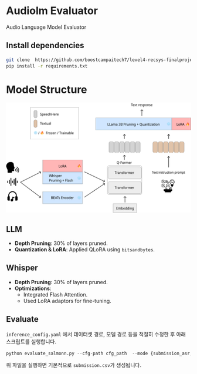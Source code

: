 # Audiolm Evaluator
Audio Language Model Evaluator

## Install dependencies
```bash
git clone  https://github.com/boostcampaitech7/level4-recsys-finalproject-hackathon-recsys-08-lv3
pip install -r requirements.txt
```

# Model Structure

![Model Structure](./img/structure.png)

## LLM
- **Depth Pruning**: 30% of layers pruned.
- **Quantization & LoRA**: Applied QLoRA using `bitsandbytes`.

## Whisper
- **Depth Pruning**: 30% of layers pruned.
- **Optimizations**:
  - Integrated Flash Attention.
  - Used LoRA adaptors for fine-tuning.

## Evaluate
`inference_config.yaml` 에서 데이터셋 경로, 모델 경로 등을 적절히 수정한 후 아래 스크립트를 실행합니다.
```python
python evaluate_salmonn.py --cfg-path cfg_path  --mode {submission_asr, submission_aac}
```

위 파일을 실행하면 기본적으로 `submission.csv`가 생성됩니다.

```

